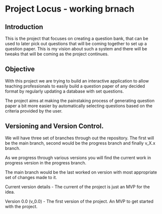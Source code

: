 # Project Locus - working brnach
## Introduction
This is the project that focuses on creating a question bank, that can be used to later pick out questions that will be coming together to set up a question paper. This is my vision about such a system and there will be tweaks that will be coming as the project continues.

## Objective
With this project we are trying to build an interactive application to allow teaching professionals to easily build a question paper of any decided format by regularly updating a database with set questions.

The project aims at making the painstaking process of generating question paper a bit more easier by automatically selecting questions based on the criteria provided by the user.



## Versioning and Version Control.
We will have three set of branches through out the repository.
The first will be the main branch, second would be the progress branch and finally v_X.x branch.

As we progress through various versions you will find the current work in progress version in the progress branch.

The main branch would be the last worked on version with most appropriate set of changes made to it.

Current version details - The current of the project is just an MVP for the idea.

Version 0.0 (v_0.0) - The first version of the project. An MVP to get started with the project.

